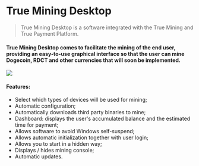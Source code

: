 # True Mining Desktop

>True Mining Desktop is a software integrated with the True Mining and True Payment Platform.

#### True Mining Desktop comes to facilitate the mining of the end user, providing an easy-to-use graphical interface so that the user can mine Dogecoin, RDCT and other currencies that will soon be implemented.

![](https://raw.githubusercontent.com/True-Mining/TrueMiningDesktop/master/True%20Mining%20Desktop%20-%20Screenshot.png)

#### Features:
- Select which types of devices will be used for mining;
- Automatic configuration;
- Automatically downloads third party binaries to mine;
- Dashboard: displays the user's accumulated balance and the estimated time for payment;
- Allows software to avoid Windows self-suspend;
- Allows automatic initialization together with user login;
- Allows you to start in a hidden way;
- Displays / hides mining console;
- Automatic updates.

